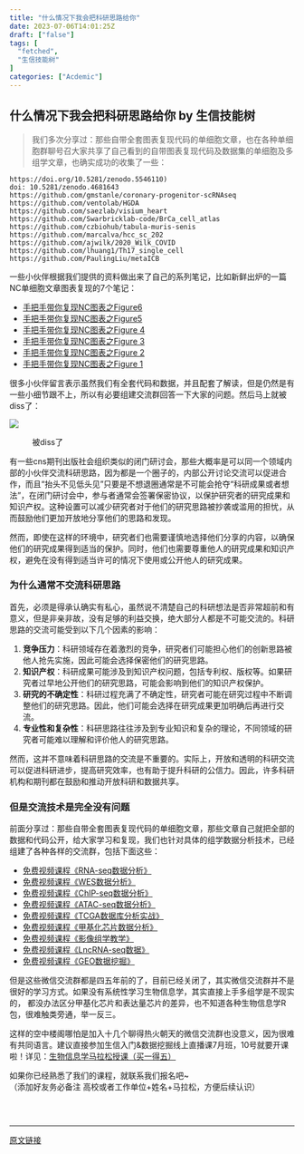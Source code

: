 ```yaml
---
title: "什么情况下我会把科研思路给你"
date: 2023-07-06T14:01:25Z
draft: ["false"]
tags: [
  "fetched",
  "生信技能树"
]
categories: ["Acdemic"]
---
```

什么情况下我会把科研思路给你 by 生信技能树
------
<div><section data-tool="mdnice编辑器" data-website="https://www.mdnice.com"><blockquote data-tool="mdnice编辑器"><p>我们多次分享过：那些自带全套图表复现代码的单细胞文章，也在各种单细胞群聊号召大家共享了自己看到的自带图表复现代码及数据集的单细胞及多组学文章，也确实成功的收集了一些：</p></blockquote><pre data-tool="mdnice编辑器"><span></span><code>https://doi.org/10.5281/zenodo.5546110)<br>doi: 10.5281/zenodo.4681643<br>https://github.com/gmstanle/coronary-progenitor-scRNAseq<br>https://github.com/ventolab/HGDA<br>https://github.com/saezlab/visium_heart<br>https://github.com/Swarbricklab-code/BrCa_cell_atlas<br>https://github.com/czbiohub/tabula-muris-senis<br>https://github.com/marcalva/hcc_sc_202<br>https://github.com/ajwilk/2020_Wilk_COVID<br>https://github.com/lhuang1/Th17_single_cell<br>https://github.com/PaulingLiu/metaICB<br></code></pre><p data-tool="mdnice编辑器">一些小伙伴根据我们提供的资料做出来了自己的系列笔记，比如新鲜出炉的一篇NC单细胞文章图表复现的7个笔记：</p><ul data-tool="mdnice编辑器"><li><section><a href="http://mp.weixin.qq.com/s?__biz=MzI1Njk4ODE0MQ==&amp;mid=2247513533&amp;idx=1&amp;sn=13418c254b58092398874d151489193e&amp;chksm=ea1cb33fdd6b3a29089900ae32a70d72e8d563518c84fe0334b256d19e137e555a9ce023d9fd&amp;scene=21#wechat_redirect" data-linktype="2">手把手带你复现NC图表之Figure6</a></section></li><li><section><a href="http://mp.weixin.qq.com/s?__biz=MzI1Njk4ODE0MQ==&amp;mid=2247513446&amp;idx=1&amp;sn=88fbdfe38b95cb851a4c36af199a4302&amp;chksm=ea1cb3e4dd6b3af2bdf1458af9bd3f62950202411d4c770aaec5010737434e34f360697c6083&amp;scene=21#wechat_redirect" data-linktype="2">手把手带你复现NC图表之Figure5</a></section></li><li><section><a href="http://mp.weixin.qq.com/s?__biz=MzI1Njk4ODE0MQ==&amp;mid=2247513381&amp;idx=1&amp;sn=b95f12df59b2eef3f85cbf829cf29cab&amp;chksm=ea1cb3a7dd6b3ab18ca6484d5db6f5222625012966d708a82ff89d135519e4284f60e1c6910c&amp;scene=21#wechat_redirect" data-linktype="2">手把手带你复现NC图表之Figure 4</a></section></li><li><section><a href="http://mp.weixin.qq.com/s?__biz=MzI1Njk4ODE0MQ==&amp;mid=2247513310&amp;idx=1&amp;sn=5aa8db2bdc7c6ca1b1bdb6d1a9863130&amp;chksm=ea1cb25cdd6b3b4a2edf5a6c816f9e5ac46f6667dabe4adc2995a3db7a98e065c044004487d0&amp;scene=21#wechat_redirect" data-linktype="2">手把手带你复现NC图表之Figure 3</a></section></li><li><section><a href="http://mp.weixin.qq.com/s?__biz=MzI1Njk4ODE0MQ==&amp;mid=2247513202&amp;idx=1&amp;sn=3f8a4947cce8596f454fb82090f599e0&amp;chksm=ea1cb2f0dd6b3be68237d48393e535a8399b9e0e8a091dcc225b3bce2100c6fc4d31a0fd027b&amp;scene=21#wechat_redirect" data-linktype="2">手把手带你复现NC图表之Figure 2</a></section></li><li><section><a href="http://mp.weixin.qq.com/s?__biz=MzI1Njk4ODE0MQ==&amp;mid=2247513057&amp;idx=1&amp;sn=6f737f0a5ae7795645a42894897f7b87&amp;chksm=ea1cb563dd6b3c7567db78011efb52823c1f6bc94a760cc11ef8a07d3d5d6c779e4813c4d523&amp;scene=21#wechat_redirect" data-linktype="2">手把手带你复现NC图表之Figure 1</a></section></li></ul><p data-tool="mdnice编辑器">很多小伙伴留言表示虽然我们有全套代码和数据，并且配套了解读，但是仍然是有一些小细节跟不上，所以有必要组建交流群回答一下大家的问题。然后马上就被diss了：</p><p><img data-galleryid="" data-ratio="0.2740740740740741" data-s="300,640" data-src="https://mmbiz.qpic.cn/mmbiz_png/cZNhZQ6j4wysZlXcWELmj0BSK9jZEJtZaLlr2cPWdiaGx1ZiaAEX3liawiaFia0QDOKrp81Oib5ytnlGL2MicmuXFJlmQ/640?wx_fmt=png" data-type="png" data-w="1080" src="https://mmbiz.qpic.cn/mmbiz_png/cZNhZQ6j4wysZlXcWELmj0BSK9jZEJtZaLlr2cPWdiaGx1ZiaAEX3liawiaFia0QDOKrp81Oib5ytnlGL2MicmuXFJlmQ/640?wx_fmt=png"></p><figure data-tool="mdnice编辑器"><figcaption>被diss了</figcaption></figure><p data-tool="mdnice编辑器">有一些cns期刊出版社会组织类似的闭门研讨会，那些大概率是可以同一个领域内部的小伙伴交流科研思路，因为都是一个圈子的，内部公开讨论交流可以促进合作，而且“抬头不见低头见”只要是不想退圈通常是不可能会抢夺“科研成果或者想法”，在闭门研讨会中，参与者通常会签署保密协议，以保护研究者的研究成果和知识产权。这种设置可以减少研究者对于他们的研究思路被抄袭或滥用的担忧，从而鼓励他们更加开放地分享他们的思路和发现。</p><p data-tool="mdnice编辑器">然而，即使在这样的环境中，研究者们也需要谨慎地选择他们分享的内容，以确保他们的研究成果得到适当的保护。同时，他们也需要尊重他人的研究成果和知识产权，避免在没有得到适当许可的情况下使用或公开他人的研究成果。</p><h3 data-tool="mdnice编辑器"><span></span>为什么通常不交流科研思路<span></span></h3><p data-tool="mdnice编辑器">首先，必须是得承认确实有私心，虽然说不清楚自己的科研想法是否非常超前和有意义，但是非亲非故，没有足够的利益交换，绝大部分人都是不可能交流的。科研思路的交流可能受到以下几个因素的影响：</p><ol data-tool="mdnice编辑器"><li><section><strong>竞争压力</strong>：科研领域存在着激烈的竞争，研究者们可能担心他们的创新思路被他人抢先实施，因此可能会选择保密他们的研究思路。</section></li><li><section><strong>知识产权</strong>：科研成果可能涉及到知识产权问题，包括专利权、版权等。如果研究者过早地公开他们的研究思路，可能会影响到他们的知识产权保护。</section></li><li><section><strong>研究的不确定性</strong>：科研过程充满了不确定性，研究者可能在研究过程中不断调整他们的研究思路。因此，他们可能会选择在研究成果更加明确后再进行交流。</section></li><li><section><strong>专业性和复杂性</strong>：科研思路往往涉及到专业知识和复杂的理论，不同领域的研究者可能难以理解和评价他人的研究思路。</section></li></ol><p data-tool="mdnice编辑器">然而，这并不意味着科研思路的交流是不重要的。实际上，开放和透明的科研交流可以促进科研进步，提高研究效率，也有助于提升科研的公信力。因此，许多科研机构和期刊都在鼓励和推动开放科研和数据共享。</p><h3 data-tool="mdnice编辑器"><span></span>但是交流技术是完全没有问题<span></span></h3><p data-tool="mdnice编辑器">前面分享过：那些自带全套图表复现代码的单细胞文章，那些文章自己就把全部的数据和代码公开，给大家学习和复现，我们也针对具体的组学数据分析技术，已经组建了各种各样的交流群，包括下面这些：</p><ul data-tool="mdnice编辑器"><li><section><a href="https://mp.weixin.qq.com/s?__biz=MzAxMDkxODM1Ng==&amp;mid=2247494622&amp;idx=2&amp;sn=a3660dcc9cf360e1f6b9c39d960c28fa&amp;scene=21#wechat_redirect" data-linktype="2">免费视频课程《RNA-seq数据分析》</a></section></li><li><section><a href="https://mp.weixin.qq.com/s?__biz=MzAxMDkxODM1Ng==&amp;mid=2247494665&amp;idx=1&amp;sn=46d0861f125acf7198caec46f6ce6daf&amp;scene=21#wechat_redirect" data-linktype="2">免费视频课程《WES数据分析》</a></section></li><li><section><a href="https://mp.weixin.qq.com/s?__biz=MzAxMDkxODM1Ng==&amp;mid=2247494746&amp;idx=2&amp;sn=96d544e78bad2bf797b55cfd47d0e96b&amp;scene=21#wechat_redirect" data-linktype="2">免费视频课程《ChIP-seq数据分析》</a></section></li><li><section><a href="https://mp.weixin.qq.com/s?__biz=MzAxMDkxODM1Ng==&amp;mid=2247494837&amp;idx=2&amp;sn=986ddf171f61fc4e9de1d09b1f34dc28&amp;scene=21#wechat_redirect" data-linktype="2">免费视频课程《ATAC-seq数据分析》</a></section></li><li><section><a href="https://mp.weixin.qq.com/s?__biz=MzAxMDkxODM1Ng==&amp;mid=2247495736&amp;idx=2&amp;sn=2fe5d0feb75e9e615022505f3f35585d&amp;scene=21#wechat_redirect" data-linktype="2">免费视频课程《TCGA数据库分析实战》</a></section></li><li><section><a href="https://mp.weixin.qq.com/s?__biz=MzAxMDkxODM1Ng==&amp;mid=2247495304&amp;idx=2&amp;sn=e06e23fd11495904365094a3774ac6cb&amp;scene=21#wechat_redirect" data-linktype="2">免费视频课程《甲基化芯片数据分析》</a></section></li><li><section><a href="https://mp.weixin.qq.com/s?__biz=MzAxMDkxODM1Ng==&amp;mid=2247495328&amp;idx=1&amp;sn=f5a55b0afefa8c5e4205bc4535f228d7&amp;scene=21#wechat_redirect" data-linktype="2">免费视频课程《影像组学教学》</a></section></li><li><section><a href="https://mp.weixin.qq.com/s?__biz=MzAxMDkxODM1Ng==&amp;mid=2247495748&amp;idx=2&amp;sn=56a4bbd6537f842b3bc98209c551d85f&amp;scene=21#wechat_redirect" data-linktype="2">免费视频课程《LncRNA-seq数据》</a></section></li><li><section><a href="https://mp.weixin.qq.com/s?__biz=MzAxMDkxODM1Ng==&amp;mid=2247495768&amp;idx=1&amp;sn=63a577e99c5abf703b28b60c3ddb9e86&amp;scene=21#wechat_redirect" data-linktype="2">免费视频课程《GEO数据挖掘》</a></section></li></ul><p data-tool="mdnice编辑器">但是这些微信交流群都是四五年前的了，目前已经关闭了，其实微信交流群并不是很好的学习方式。如果没有系统性学习生物信息学，其实直接上手多组学是不现实的， 都没办法区分甲基化芯片和表达量芯片的差异，也不知道各种生物信息学R包，很难触类旁通，举一反三。</p><p data-tool="mdnice编辑器">这样的空中楼阁哪怕是加入十几个聊得热火朝天的微信交流群也没意义，因为很难有共同语言。建议直接参加生信入门&amp;数据挖掘线上直播课7月班，10号就要开课啦！详见：<a href="https://mp.weixin.qq.com/s?__biz=MzAxMDkxODM1Ng==&amp;mid=2247522996&amp;idx=1&amp;sn=83c6cfa48a2dce7d54b7eb11f13a0d85&amp;scene=21#wechat_redirect" data-linktype="2">生物信息学马拉松授课（买一得五）</a></p></section><p><span>如果你已经熟悉了我们的课程，就联系我们报名吧~<br>（添加好友务必备注 高校或者工作单位+姓名+马拉松，方便后续认识）</span></p><figure><img data-ratio="1" data-src="https://mmbiz.qpic.cn/mmbiz_png/cZNhZQ6j4wxrGOyxttMsV0pX4z4pmIXwUOp0eAea7S2s0QSmAt18mD9Lvp3tXNQm4tX7xQwbJ2Ax2LdiaJicm8ibg/640?wx_fmt=png&amp;wxfrom=5&amp;wx_lazy=1&amp;wx_co=1" data-type="png" data-w="296" title="" src="https://mmbiz.qpic.cn/mmbiz_png/cZNhZQ6j4wxrGOyxttMsV0pX4z4pmIXwUOp0eAea7S2s0QSmAt18mD9Lvp3tXNQm4tX7xQwbJ2Ax2LdiaJicm8ibg/640?wx_fmt=png&amp;wxfrom=5&amp;wx_lazy=1&amp;wx_co=1"></figure><p><br></p><p><mp-style-type data-value="3"></mp-style-type></p></div>  
<hr>
<a href="https://mp.weixin.qq.com/s/oNBdiaOUTJgzifcZPjVlsA",target="_blank" rel="noopener noreferrer">原文链接</a>
